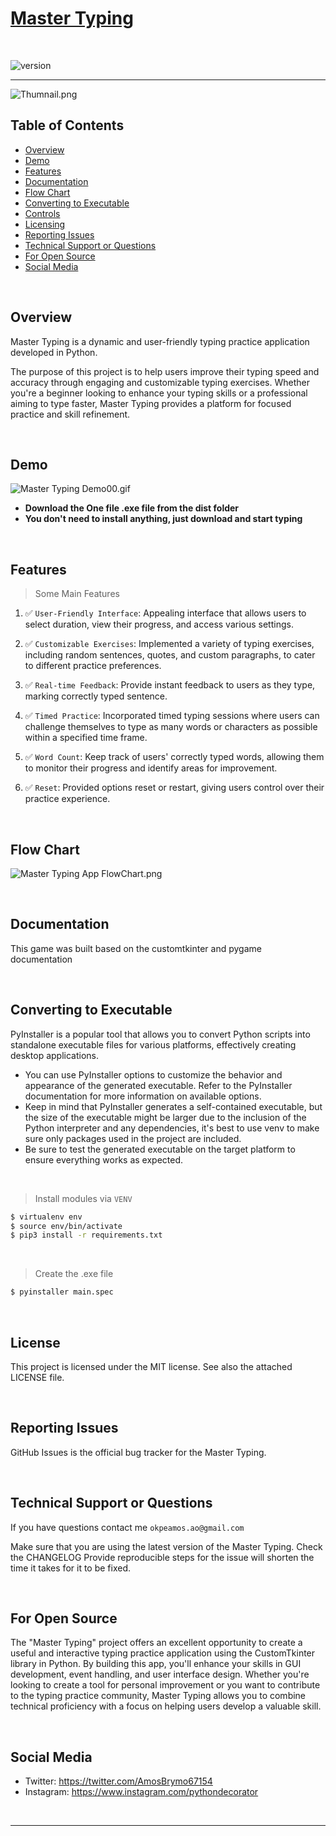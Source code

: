 # [Master Typing](https://github.com/PythonDecorator)

<br />

![version](https://img.shields.io/badge/version-1.0.0-blue.svg)

--- 
![Thumnail.png](demo%2FThumnail.png)
## Table of Contents

* [Overview](#overview)
* [Demo](#demo)
* [Features](#features)
* [Documentation](#documentation)
* [Flow Chart](#flow-chart)
* [Converting to Executable](#converting-to-executable)
* [Controls](#Controls)
* [Licensing](#license)
* [Reporting Issues](#reporting-issues)
* [Technical Support or Questions](#technical-support-or-questions)
* [For Open Source](#For-open-source)
* [Social Media](#Social-media)

<br />

## Overview

Master Typing is a dynamic and user-friendly typing practice application developed in Python.

The purpose of this project is to help users improve their typing speed and accuracy through engaging and customizable
typing exercises. Whether you're a beginner looking to enhance your typing skills or a professional aiming to type
faster, Master Typing provides a platform for focused practice and skill refinement.

<br />

## Demo

![Master Typing Demo00.gif](demo%2FMaster%20Typing%20Demo00.gif)

- **Download the One file .exe file from the dist folder**
- **You don't need to install anything, just download and start typing**

<br />

## Features

> Some Main Features

1. ✅ `User-Friendly Interface`: Appealing interface that allows users to select duration, view their progress, and
   access various settings.

2. ✅ `Customizable Exercises`: Implemented a variety of typing exercises, including random sentences, quotes, and custom
   paragraphs, to cater to different practice preferences.

3. ✅ `Real-time Feedback`: Provide instant feedback to users as they type, marking correctly typed sentence.

4. ✅ `Timed Practice`: Incorporated timed typing sessions where users can challenge themselves to type as many words or
   characters as possible within a specified time frame.

5. ✅ `Word Count`: Keep track of users' correctly typed words, allowing them to monitor their progress and identify
   areas for improvement.

6. ✅ `Reset`: Provided options reset or restart, giving users control over their practice experience.

<br />

## Flow Chart
![Master Typing App FlowChart.png](files%2Fflow%20chart%2FMaster%20Typing%20App%20FlowChart.png)

<br />


## Documentation

This game was built based on the customtkinter and pygame documentation

<br />

## Converting to Executable

PyInstaller is a popular tool that allows you to convert Python scripts into standalone executable files for various
platforms, effectively creating desktop applications.

- You can use PyInstaller options to customize the behavior and appearance of the generated executable. Refer to the
  PyInstaller documentation for more information on available options.
- Keep in mind that PyInstaller generates a self-contained executable, but the size of the executable might be larger
  due
  to the inclusion of the Python interpreter and any dependencies, it's best to use venv to make sure only packages used
  in the
  project are included.
- Be sure to test the generated executable on the
  target platform to ensure everything works as expected.

<br />

> Install modules via `VENV`

```bash
$ virtualenv env
$ source env/bin/activate
$ pip3 install -r requirements.txt
```

<br />

> Create the .exe file

```bash
$ pyinstaller main.spec 
```

<br />


## License

This project is licensed under the MIT license. See also the attached LICENSE file.

<br />

## Reporting Issues

GitHub Issues is the official bug tracker for the Master Typing.

<br />

## Technical Support or Questions

If you have questions contact me `okpeamos.ao@gmail.com`

Make sure that you are using the latest version of the Master Typing. Check the CHANGELOG
Provide reproducible steps for the issue will shorten the time it takes for it to be fixed.

<br />

## For Open Source

The "Master Typing" project offers an excellent opportunity to create a useful and interactive typing practice
application using the CustomTkinter library in Python. By building this app, you'll enhance your skills in GUI
development, event handling, and user interface design. Whether you're looking to create a tool for personal improvement
or you want to contribute to the typing practice community, Master Typing allows you to combine technical proficiency
with a focus on helping users develop a valuable skill.

<br />

## Social Media

- Twitter: <https://twitter.com/AmosBrymo67154>
- Instagram: <https://www.instagram.com/pythondecorator>

<br />

---

